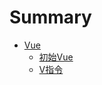 # Summary

* [Vue](./notes/vue/README.md)
    * [初始Vue](./notes/vue/know_vue.md)
    * [V指令](./notes/vue/v_instruction.md)